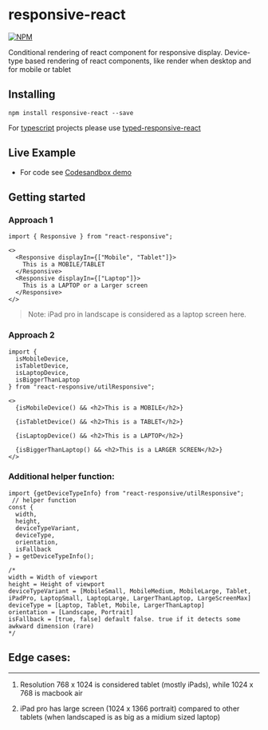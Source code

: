 # responsive-react

[![NPM](https://nodei.co/npm/responsive-react.png)](https://nodei.co/npm/responsive-react/)

Conditional rendering of react component for responsive display. Device-type based rendering of react components, like render <SideNav> when desktop and <BottomNav> for mobile or tablet

## Installing

`npm install responsive-react --save`

For [typescript](https://github.com/Microsoft/TypeScript) projects please use [typed-responsive-react](https://www.npmjs.com/package/typed-responsive-react)


## Live Example 

- For code see [Codesandbox demo](https://codesandbox.io/s/vigilant-davinci-4mn1b)


## Getting started


### Approach 1
		
    import { Responsive } from "react-responsive";

    <>
      <Responsive displayIn={["Mobile", "Tablet"]}>
        This is a MOBILE/TABLET
      </Responsive>
      <Responsive displayIn={["Laptop"]}>
        This is a LAPTOP or a Larger screen
      </Responsive>
    </>

> Note: iPad pro in landscape is considered as a laptop screen here.

### Approach 2
   
    import {
      isMobileDevice, 
      isTabletDevice,
      isLaptopDevice,
      isBiggerThanLaptop
    } from "react-responsive/utilResponsive";

    <>
      {isMobileDevice() && <h2>This is a MOBILE</h2>}

      {isTabletDevice() && <h2>This is a TABLET</h2>}

      {isLaptopDevice() && <h2>This is a LAPTOP</h2>}

      {isBiggerThanLaptop() && <h2>This is a LARGER SCREEN</h2>}
    </>

### Additional helper function:

    import {getDeviceTypeInfo} from "react-responsive/utilResponsive";
     // helper function
    const {
      width,
      height,
      deviceTypeVariant, 
      deviceType,
      orientation,
      isFallback
    } = getDeviceTypeInfo();

    /*
    width = Width of viewport
    height = Height of viewport
    deviceTypeVariant = [MobileSmall, MobileMedium, MobileLarge, Tablet, iPadPro, LaptopSmall, LaptopLarge, LargerThanLaptop, LargeScreenMax]
    deviceType = [Laptop, Tablet, Mobile, LargerThanLaptop]
    orientation = [Landscape, Portrait]
    isFallback = [true, false] default false. true if it detects some awkward dimension (rare)
    */



## Edge cases: 
<hr/>

1. Resolution 768 x 1024 is considered tablet (mostly iPads), while 1024 x 768 is macbook air

2. iPad pro has large screen (1024 x 1366 portrait) compared to other tablets (when landscaped is as big as a midium sized laptop)
